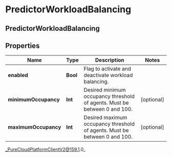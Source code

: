 # PredictorWorkloadBalancing

## PredictorWorkloadBalancing

## Properties

|Name | Type | Description | Notes|
|------------ | ------------- | ------------- | -------------|
| **enabled** | **Bool** | Flag to activate and deactivate workload balancing. | |
| **minimumOccupancy** | **Int** | Desired minimum occupancy threshold of agents. Must be between 0 and 100. | [optional] |
| **maximumOccupancy** | **Int** | Desired maximum occupancy threshold of agents. Must be between 0 and 100. | [optional] |



_PureCloudPlatformClientV2@159.1.0_
